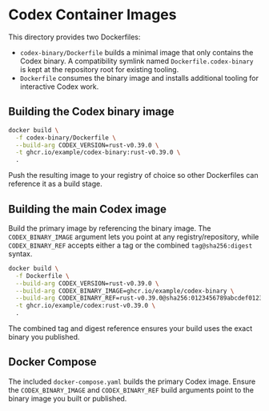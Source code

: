 # Codex Container Images

This directory provides two Dockerfiles:

- `codex-binary/Dockerfile` builds a minimal image that only contains the Codex binary. A compatibility symlink named `Dockerfile.codex-binary` is kept at the repository root for existing tooling.
- `Dockerfile` consumes the binary image and installs additional tooling for interactive Codex work.

## Building the Codex binary image

```bash
docker build \
  -f codex-binary/Dockerfile \
  --build-arg CODEX_VERSION=rust-v0.39.0 \
  -t ghcr.io/example/codex-binary:rust-v0.39.0 \
  .
```

Push the resulting image to your registry of choice so other Dockerfiles can reference it as a build stage.

## Building the main Codex image

Build the primary image by referencing the binary image.  The `CODEX_BINARY_IMAGE` argument lets you point at any registry/repository, while `CODEX_BINARY_REF` accepts either a tag or the combined `tag@sha256:digest` syntax.

```bash
docker build \
  -f Dockerfile \
  --build-arg CODEX_VERSION=rust-v0.39.0 \
  --build-arg CODEX_BINARY_IMAGE=ghcr.io/example/codex-binary \
  --build-arg CODEX_BINARY_REF=rust-v0.39.0@sha256:0123456789abcdef0123456789abcdef0123456789abcdef0123456789abcdef \
  -t ghcr.io/example/codex:rust-v0.39.0 \
  .
```

The combined tag and digest reference ensures your build uses the exact binary you published.

## Docker Compose

The included `docker-compose.yaml` builds the primary Codex image.  Ensure the `CODEX_BINARY_IMAGE` and `CODEX_BINARY_REF` build arguments point to the binary image you built or published.
